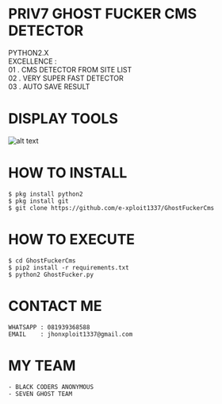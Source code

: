 
# PRIV7 GHOST FUCKER CMS DETECTOR
PYTHON2.X<br>
EXCELLENCE :<br>
01 . CMS DETECTOR FROM SITE LIST<br>
02 . VERY SUPER FAST DETECTOR<br>
03 . AUTO SAVE RESULT<br>

# DISPLAY TOOLS
![alt text](https://raw.githubusercontent.com/e-xploit1337/GhostFuckerCms/master/display.jpg)

# HOW TO INSTALL
```
$ pkg install python2
$ pkg install git
$ git clone https://github.com/e-xploit1337/GhostFuckerCms
```

# HOW TO EXECUTE
```
$ cd GhostFuckerCms
$ pip2 install -r requirements.txt
$ python2 GhostFucker.py
```

# CONTACT ME
```
WHATSAPP : 081939368588
EMAIL    : jhonxploit1337@gmail.com
```

# MY TEAM
```
- BLACK CODERS ANONYMOUS
- SEVEN GHOST TEAM
```
